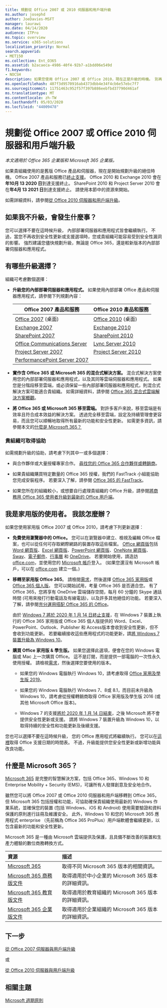 ```yaml
---
title: 規劃從 Office 2007 或 2010 伺服器和用戶端升級
ms.author: josephd
author: JoeDavies-MSFT
manager: laurawi
ms.date: 04/14/2020
audience: ITPro
ms.topic: overview
ms.service: o365-solutions
localization_priority: Normal
search.appverid:
- MET150
ms.collection: Ent_O365
ms.assetid: b2acaeca-4986-40f4-92b7-a1bdd06e549d
f1.keywords:
- NOCSH
description: 如果您使用 Office 2007 或 Office 2010，現在正是升級的時機。 別再使用過期且不受支援的應用程式和伺服器。 請使用這些資源開始使用您的方案。
ms.openlocfilehash: 407f3d9570916ab4373dbb4e34f4cb6e57ebc7f7
ms.sourcegitcommit: 11751463c952f57f397b886eebfbd37790d461af
ms.translationtype: MT
ms.contentlocale: zh-TW
ms.lasthandoff: 05/03/2020
ms.locfileid: "44009478"
---
```

# <a name="plan-your-upgrade-from-office-2007-or-office-2010-servers-and-clients"></a>規劃從 Office 2007 或 Office 2010 伺服器和用戶端升級

*本文適用於 Office 365 企業版和 Microsoft 365 企業版。*

如果貴組織使用的是舊版 Office 產品和伺服器，現在是開始規劃升級的絕佳時機。 Office 2007 產品和服務已[終止支援](upgrade-from-office-2007-servers-and-products.md)。 Office 2010 和 Exchange 2010 會在**年10月 13 2020 日**到達支援終止。 SharePoint 2010 和 Project Server 2010 會在**年4月 13 2021 日**到達支援終止。 請使用本節中的資源來開始。

如需詳細資料，請參閱[從 Office 2010 伺服器和用戶端升級](upgrade-from-office-2010-servers-and-products.md)。

## <a name="what-happens-if-i-dont-upgrade"></a>如果我不升級，會發生什麼事？

您可以選擇不要在這時候升級， 內部部署伺服器和應用程式皆會繼續執行。 不過，當您不再收到安全性更新或支援選項時，您或貴組織可能容易受到安全性漏洞的影響。 強烈建議您儘快規劃升級，無論是 Office 365，還是較新版本的內部部署伺服器和應用程式。

## <a name="what-upgrade-options-are-available"></a>有哪些升級選擇？      

組織可考慮數個選擇：

- **升級您的內部部署伺服器和應用程式。** 如果使用內部部署 Office 產品和伺服器應用程式，請參閱下列規劃內容：<br/> 

    
    |Office 2007 產品和服務  |Office 2010 產品和服務  |
    |---------|---------|
    |[Office 2007](https://docs.microsoft.com/DeployOffice/office-2007-end-support-roadmap) (桌面) | [Office 2010](https://docs.microsoft.com/DeployOffice/office-2010-end-support-roadmap) (桌面) |
    |[Exchange 2007](exchange-2007-end-of-support.md) |[Exchange 2010](exchange-2010-end-of-support.md) |
    |[SharePoint 2007](sharepoint-2007-end-of-support.md) |[SharePoint 2010](upgrade-from-sharepoint-2010.md) |
    |[Office Communications Server](https://docs.microsoft.com/skypeforbusiness/plan-your-deployment/upgrade) |[Lync Server 2010](https://docs.microsoft.com/skypeforbusiness/plan-your-deployment/upgrade) |
    |[Project Server 2007](project-server-2007-end-of-support.md) |[Project Server 2010](project-server-2010-end-of-support.md) |
    |[PerformancePoint Server 2007](pps-2007-end-of-support.md) | |
 
- **實作含 Office 365 或 Microsoft 365 的混合式解決方案。** 混合式解決方案使用您的內部部署伺服器和應用程式，以及其同等雲端伺服器和應用程式。 如果您是分階段移至雲端，或必須保留一些內部部署伺服器和應用程式，則混合式解決方案可能適合貴組織。 如需詳細資料，請參閱 [Office 365 混合式雲端解決方案概觀](hybrid-cloud-overview.md)。 
    
- **將 Office 365 或 Microsoft 365 移至雲端。** 對許多客戶來說，移至雲端是有效率且符合成本效益的解決方案。 透過完全移至雲端，設定及持續管理會更容易，而且您可以順暢地取得所有最新的功能和安全性更新。 如需更多資訊，請參閱本文的[什麼是 Microsoft 365？](#what-is-microsoft-365)
    
### <a name="help-is-available-for-your-organization"></a>貴組織可取得協助

如需規劃升級的協助，請考慮下列其中一或多個選擇：

- 與合作夥伴或大量授權專家合作。 [尋找您的 Office 365 合作夥伴或轉銷商](https://support.office.com/article/b6c18a9b-2aed-4c84-9d75-af709160258c.aspx)。 

- 如果貴組織購買特定數量的 Office 365 授權，我們的 FastTrack 小組能協助您完成安裝程序。 若要深入了解，請參閱 [Office 365 的 FastTrack](https://www.microsoft.com/fasttrack/microsoft-365/office-365)。

- 如果您所在的組織較小，或想要自行處理貴組織的 Office 升級，請參閱[將商務用 Office 365 使用者升級到最新的 Office 用戶端](https://docs.microsoft.com/office365/admin/setup/upgrade-users-to-latest-office-client)。 
  
## <a name="im-a-home-user-what-do-i-do"></a>我是家用版的使用者。 我該怎麼辦？

如果您使用家用版 Office 2007 或 Office 2010，請考慮下列更新選擇：

- **免費使用瀏覽器中的 Office。** 您可以在瀏覽器中建立、檢視及編輯 Office 檔案，也可以從任何可存取網際網路的裝置存取這些檔案。 [Office 網頁版](https://products.office.com/office-online/documents-spreadsheets-presentations-office-online)包括 [Word 網頁版](https://go.microsoft.com/fwlink/p/?linkid=746664)、[Excel 網頁版](https://go.microsoft.com/fwlink/p/?linkid=746665)、[PowerPoint 網頁版](https://go.microsoft.com/fwlink/p/?linkid=746666)、[OneNote 網頁版](https://go.microsoft.com/fwlink/p/?linkid=746674)、[Sway](https://go.microsoft.com/fwlink/p/?linkid=746675)、[電子郵件](https://go.microsoft.com/fwlink/p/?linkid=746676)、[行事曆](https://go.microsoft.com/fwlink/p/?linkid=746678) 和 [OneDrive](https://go.microsoft.com/fwlink/p/?linkid=746679)。 若要開始使用，請造訪 [office.com](https://office.com)，並使用您的 [Microsoft 帳戶](https://account.microsoft.com/account)登入。 (如果您還沒有 Microsoft 帳戶，可以在 [office.com](https://office.com) 建立一個。)

- **移轉至家用版 Office 365**。 請檢閱[需求](https://www.microsoft.com/p/office-365-home/cfq7ttc0k5dm?rtc=1&activetab=pivot:techspecstab)，然後選擇 [Office 365 家用版](https://www.microsoft.com/p/office-365-home/cfq7ttc0k5dm)或 [Office 365 個人版](https://www.microsoft.com/p/office-365-personal/cfq7ttc0k5bf)。 您可以開始試用，考量 Office 365 是否適合您。 有了 Office 365，您將享有 OneDrive 雲端儲存空間，每月 60 分鐘的 Skype 通話時間 (可用來撥打行動電話及有線電話)，以及許多其他絕佳的功能。 若要深入了解，請參閱[充分運用搭配 Office 365 的 Office](https://products.office.com/compare-all-microsoft-office-products?&activetab=tab%3aprimaryr1)。

   由於 [Windows 7 將於 2020 年 1 月 14 日終止支援](https://www.microsoft.com/windowsforbusiness/end-of-windows-7-support)，在 Windows 7 裝置上執行的 Office 365 家用版或 Office 365 個人版提供的 Word、Excel、PowerPoint、Outlook、Publisher 和 Access版本會收到安全性更新，但不會收到功能更新。 若要繼續接收這些應用程式的功能更新，請[將 Windows 7 裝置升級為 Windows 10](https://support.microsoft.com/help/12435/windows-10-upgrade-faq)。
    
- **購買 Office 家用版 &amp; 學生版。** 如果您選擇此選項，便會在您的 Windows 電腦或 Mac 上一次購買 Office。 這不是訂閱，而是提供一部電腦的一次性永久使用授權。 請檢視[需求](https://office.com/systemrequirements)，然後選擇您要使用的版本。

    - 如果您的 Windows 電腦執行 Windows 10，請考慮取得 [Office 家用及學生版 2019](https://www.microsoft.com/p/office-home-student-2019/cfq7ttc0k7c8)。

    - 如果您的 Windows 電腦執行 Windows 7、8或 8.1，而目前未升級為 Windows 10，請考慮從授權轉銷商取得 Office 家用版及學生版 2016 (或其他 Microsoft Office 版本)。
     
     - Windows 7 的支援[將於 2020 年 1 月 14 日結束](https://www.microsoft.com/windowsforbusiness/end-of-windows-7-support)，之後 Microsoft 將不會提供安全性更新或支援。 請將 Windows 7 裝置升級為 Windows 10，以取得持續的安全性和功能更新及後續支援。

您也可以選擇不要在這時候升級， 您的 Office 應用程式將繼續執行。 您可以在[這裡](https://go.microsoft.com/fwlink/p/?linkid=2085724)取得 Office 支援日期的時間表。 不過，升級能提供您安全性更新或新增功能與改良功能。
   
## <a name="what-is-microsoft-365"></a>什麼是 Microsoft 365？

[Microsoft 365](https://www.microsoft.com/microsoft-365) 是完整的智慧解決方案，包括 Office 365、Windows 10 和 Enterprise Mobility + Security (EMS)，可讓所有人發揮創意及安全地合作。 
  
雖然您可以將 Office 2007 或 Office 2010 伺服器和用戶端移轉到 Office 365，但 Microsoft 365 包括授權和功能，可協助確保貴組織使用最新的 Windows 作業系統，並確保您的裝置 (包括 Windows、iOS 和 Android) 使用需要驗證和資料保護的原則進行註冊及維護安全。 此外，Windows 10 和您的 Microsoft 365 應用程式 enterprise （先前稱為 Office 365 ProPlus）用戶端軟體會繼續更新，以包含最新的功能和安全性更新。
  
Microsoft 365 是一種由 Microsoft 雲端提供及保護，且具備不斷改善的裝置和生產力體驗的數位商務轉換方式。
  
|**資源**|**描述**|
|:-----|:-----|
|[Microsoft 365](https://www.microsoft.com/microsoft-365) <br/> |取得不同 Microsoft 365 版本的相關資訊。  <br/> |
|[Microsoft 365 商務版文件](https://docs.microsoft.com/microsoft-365/business/) <br/> |取得適用於中小企業的 Microsoft 365 版本的詳細資訊。  <br/> |
|[Microsoft 365 教育版文件](https://docs.microsoft.com/microsoft-365/education/) <br/> |取得適用於教育組織的 Microsoft 365 版本的詳細資訊。  <br/> |
|[Microsoft 365 企業版文件](https://docs.microsoft.com/microsoft-365/enterprise/) <br/> |取得適用於企業組織的 Microsoft 365 版本的詳細資訊。  <br/> |

## <a name="next-step"></a>下一步

[從 Office 2007 伺服器與用戶端升級](upgrade-from-office-2007-servers-and-products.md)

或

[從 Office 2010 伺服器與用戶端升級](upgrade-from-office-2010-servers-and-products.md)
   
## <a name="related-topics"></a>相關主題
  
[Microsoft 週期原則](https://go.microsoft.com/fwlink/?linkid=865200)
